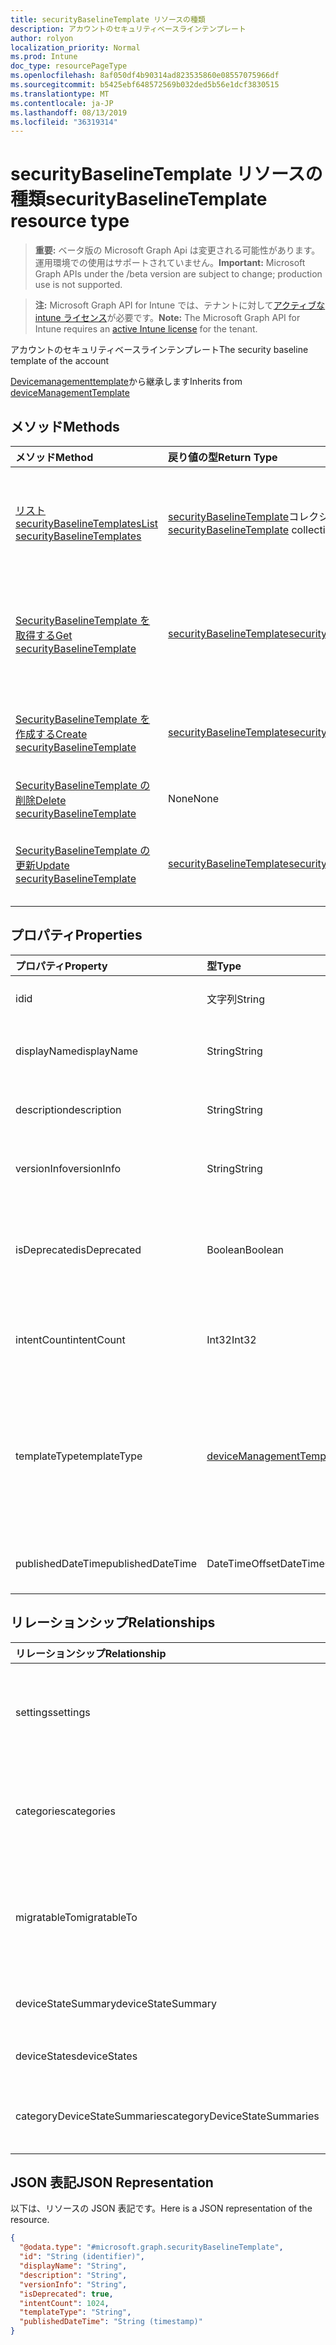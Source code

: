 ```yaml
---
title: securityBaselineTemplate リソースの種類
description: アカウントのセキュリティベースラインテンプレート
author: rolyon
localization_priority: Normal
ms.prod: Intune
doc_type: resourcePageType
ms.openlocfilehash: 8af050df4b90314ad823535860e08557075966df
ms.sourcegitcommit: b5425ebf648572569b032ded5b56e1dcf3830515
ms.translationtype: MT
ms.contentlocale: ja-JP
ms.lasthandoff: 08/13/2019
ms.locfileid: "36319314"
---
```

# <a name="securitybaselinetemplate-resource-type"></a><span data-ttu-id="59454-103">securityBaselineTemplate リソースの種類</span><span class="sxs-lookup"><span data-stu-id="59454-103">securityBaselineTemplate resource type</span></span>

> <span data-ttu-id="59454-104">**重要:** ベータ版の Microsoft Graph Api は変更される可能性があります。運用環境での使用はサポートされていません。</span><span class="sxs-lookup"><span data-stu-id="59454-104">**Important:** Microsoft Graph APIs under the /beta version are subject to change; production use is not supported.</span></span>

> <span data-ttu-id="59454-105">**注:** Microsoft Graph API for Intune では、テナントに対して[アクティブな intune ライセンス](https://go.microsoft.com/fwlink/?linkid=839381)が必要です。</span><span class="sxs-lookup"><span data-stu-id="59454-105">**Note:** The Microsoft Graph API for Intune requires an [active Intune license](https://go.microsoft.com/fwlink/?linkid=839381) for the tenant.</span></span>

<span data-ttu-id="59454-106">アカウントのセキュリティベースラインテンプレート</span><span class="sxs-lookup"><span data-stu-id="59454-106">The security baseline template of the account</span></span>


<span data-ttu-id="59454-107">[Devicemanagementtemplate](../resources/intune-deviceintent-devicemanagementtemplate.md)から継承します</span><span class="sxs-lookup"><span data-stu-id="59454-107">Inherits from [deviceManagementTemplate](../resources/intune-deviceintent-devicemanagementtemplate.md)</span></span>

## <a name="methods"></a><span data-ttu-id="59454-108">メソッド</span><span class="sxs-lookup"><span data-stu-id="59454-108">Methods</span></span>
|<span data-ttu-id="59454-109">メソッド</span><span class="sxs-lookup"><span data-stu-id="59454-109">Method</span></span>|<span data-ttu-id="59454-110">戻り値の型</span><span class="sxs-lookup"><span data-stu-id="59454-110">Return Type</span></span>|<span data-ttu-id="59454-111">説明</span><span class="sxs-lookup"><span data-stu-id="59454-111">Description</span></span>|
|:---|:---|:---|
|[<span data-ttu-id="59454-112">リスト securityBaselineTemplates</span><span class="sxs-lookup"><span data-stu-id="59454-112">List securityBaselineTemplates</span></span>](../api/intune-deviceintent-securitybaselinetemplate-list.md)|<span data-ttu-id="59454-113">[securityBaselineTemplate](../resources/intune-deviceintent-securitybaselinetemplate.md)コレクション</span><span class="sxs-lookup"><span data-stu-id="59454-113">[securityBaselineTemplate](../resources/intune-deviceintent-securitybaselinetemplate.md) collection</span></span>|<span data-ttu-id="59454-114">[SecurityBaselineTemplate](../resources/intune-deviceintent-securitybaselinetemplate.md)オブジェクトのプロパティとリレーションシップをリストします。</span><span class="sxs-lookup"><span data-stu-id="59454-114">List properties and relationships of the [securityBaselineTemplate](../resources/intune-deviceintent-securitybaselinetemplate.md) objects.</span></span>|
|[<span data-ttu-id="59454-115">SecurityBaselineTemplate を取得する</span><span class="sxs-lookup"><span data-stu-id="59454-115">Get securityBaselineTemplate</span></span>](../api/intune-deviceintent-securitybaselinetemplate-get.md)|[<span data-ttu-id="59454-116">securityBaselineTemplate</span><span class="sxs-lookup"><span data-stu-id="59454-116">securityBaselineTemplate</span></span>](../resources/intune-deviceintent-securitybaselinetemplate.md)|<span data-ttu-id="59454-117">[SecurityBaselineTemplate](../resources/intune-deviceintent-securitybaselinetemplate.md)オブジェクトのプロパティとリレーションシップを読み取ります。</span><span class="sxs-lookup"><span data-stu-id="59454-117">Read properties and relationships of the [securityBaselineTemplate](../resources/intune-deviceintent-securitybaselinetemplate.md) object.</span></span>|
|[<span data-ttu-id="59454-118">SecurityBaselineTemplate を作成する</span><span class="sxs-lookup"><span data-stu-id="59454-118">Create securityBaselineTemplate</span></span>](../api/intune-deviceintent-securitybaselinetemplate-create.md)|[<span data-ttu-id="59454-119">securityBaselineTemplate</span><span class="sxs-lookup"><span data-stu-id="59454-119">securityBaselineTemplate</span></span>](../resources/intune-deviceintent-securitybaselinetemplate.md)|<span data-ttu-id="59454-120">新しい[securityBaselineTemplate](../resources/intune-deviceintent-securitybaselinetemplate.md)オブジェクトを作成します。</span><span class="sxs-lookup"><span data-stu-id="59454-120">Create a new [securityBaselineTemplate](../resources/intune-deviceintent-securitybaselinetemplate.md) object.</span></span>|
|[<span data-ttu-id="59454-121">SecurityBaselineTemplate の削除</span><span class="sxs-lookup"><span data-stu-id="59454-121">Delete securityBaselineTemplate</span></span>](../api/intune-deviceintent-securitybaselinetemplate-delete.md)|<span data-ttu-id="59454-122">None</span><span class="sxs-lookup"><span data-stu-id="59454-122">None</span></span>|<span data-ttu-id="59454-123">[SecurityBaselineTemplate](../resources/intune-deviceintent-securitybaselinetemplate.md)を削除します。</span><span class="sxs-lookup"><span data-stu-id="59454-123">Deletes a [securityBaselineTemplate](../resources/intune-deviceintent-securitybaselinetemplate.md).</span></span>|
|[<span data-ttu-id="59454-124">SecurityBaselineTemplate の更新</span><span class="sxs-lookup"><span data-stu-id="59454-124">Update securityBaselineTemplate</span></span>](../api/intune-deviceintent-securitybaselinetemplate-update.md)|[<span data-ttu-id="59454-125">securityBaselineTemplate</span><span class="sxs-lookup"><span data-stu-id="59454-125">securityBaselineTemplate</span></span>](../resources/intune-deviceintent-securitybaselinetemplate.md)|<span data-ttu-id="59454-126">[SecurityBaselineTemplate](../resources/intune-deviceintent-securitybaselinetemplate.md)オブジェクトのプロパティを更新します。</span><span class="sxs-lookup"><span data-stu-id="59454-126">Update the properties of a [securityBaselineTemplate](../resources/intune-deviceintent-securitybaselinetemplate.md) object.</span></span>|

## <a name="properties"></a><span data-ttu-id="59454-127">プロパティ</span><span class="sxs-lookup"><span data-stu-id="59454-127">Properties</span></span>
|<span data-ttu-id="59454-128">プロパティ</span><span class="sxs-lookup"><span data-stu-id="59454-128">Property</span></span>|<span data-ttu-id="59454-129">型</span><span class="sxs-lookup"><span data-stu-id="59454-129">Type</span></span>|<span data-ttu-id="59454-130">説明</span><span class="sxs-lookup"><span data-stu-id="59454-130">Description</span></span>|
|:---|:---|:---|
|<span data-ttu-id="59454-131">id</span><span class="sxs-lookup"><span data-stu-id="59454-131">id</span></span>|<span data-ttu-id="59454-132">文字列</span><span class="sxs-lookup"><span data-stu-id="59454-132">String</span></span>|<span data-ttu-id="59454-133">[Devicemanagementtemplate](../resources/intune-deviceintent-devicemanagementtemplate.md)から継承されたテンプレート ID</span><span class="sxs-lookup"><span data-stu-id="59454-133">The template ID Inherited from [deviceManagementTemplate](../resources/intune-deviceintent-devicemanagementtemplate.md)</span></span>|
|<span data-ttu-id="59454-134">displayName</span><span class="sxs-lookup"><span data-stu-id="59454-134">displayName</span></span>|<span data-ttu-id="59454-135">String</span><span class="sxs-lookup"><span data-stu-id="59454-135">String</span></span>|<span data-ttu-id="59454-136">[Devicemanagementtemplate](../resources/intune-deviceintent-devicemanagementtemplate.md)から継承されたテンプレートの表示名</span><span class="sxs-lookup"><span data-stu-id="59454-136">The template's display name Inherited from [deviceManagementTemplate](../resources/intune-deviceintent-devicemanagementtemplate.md)</span></span>|
|<span data-ttu-id="59454-137">description</span><span class="sxs-lookup"><span data-stu-id="59454-137">description</span></span>|<span data-ttu-id="59454-138">String</span><span class="sxs-lookup"><span data-stu-id="59454-138">String</span></span>|<span data-ttu-id="59454-139">[Devicemanagementtemplate](../resources/intune-deviceintent-devicemanagementtemplate.md)から継承されるテンプレートの説明</span><span class="sxs-lookup"><span data-stu-id="59454-139">The template's description Inherited from [deviceManagementTemplate](../resources/intune-deviceintent-devicemanagementtemplate.md)</span></span>|
|<span data-ttu-id="59454-140">versionInfo</span><span class="sxs-lookup"><span data-stu-id="59454-140">versionInfo</span></span>|<span data-ttu-id="59454-141">String</span><span class="sxs-lookup"><span data-stu-id="59454-141">String</span></span>|<span data-ttu-id="59454-142">[Devicemanagementtemplate](../resources/intune-deviceintent-devicemanagementtemplate.md)から継承されたテンプレートのバージョン情報</span><span class="sxs-lookup"><span data-stu-id="59454-142">The template's version information Inherited from [deviceManagementTemplate](../resources/intune-deviceintent-devicemanagementtemplate.md)</span></span>|
|<span data-ttu-id="59454-143">isDeprecated</span><span class="sxs-lookup"><span data-stu-id="59454-143">isDeprecated</span></span>|<span data-ttu-id="59454-144">Boolean</span><span class="sxs-lookup"><span data-stu-id="59454-144">Boolean</span></span>|<span data-ttu-id="59454-145">テンプレートが非推奨になっているか、使用されていません。</span><span class="sxs-lookup"><span data-stu-id="59454-145">The template is deprecated or not.</span></span> <span data-ttu-id="59454-146">推奨されていないテンプレートからは、インテントを作成できません。</span><span class="sxs-lookup"><span data-stu-id="59454-146">Intents cannot be created from a deprecated template.</span></span> <span data-ttu-id="59454-147">[Devicemanagementtemplate](../resources/intune-deviceintent-devicemanagementtemplate.md)から継承します</span><span class="sxs-lookup"><span data-stu-id="59454-147">Inherited from [deviceManagementTemplate](../resources/intune-deviceintent-devicemanagementtemplate.md)</span></span>|
|<span data-ttu-id="59454-148">intentCount</span><span class="sxs-lookup"><span data-stu-id="59454-148">intentCount</span></span>|<span data-ttu-id="59454-149">Int32</span><span class="sxs-lookup"><span data-stu-id="59454-149">Int32</span></span>|<span data-ttu-id="59454-150">このテンプレートから作成されたインテントの数。</span><span class="sxs-lookup"><span data-stu-id="59454-150">Number of Intents created from this template.</span></span> <span data-ttu-id="59454-151">[Devicemanagementtemplate](../resources/intune-deviceintent-devicemanagementtemplate.md)から継承します</span><span class="sxs-lookup"><span data-stu-id="59454-151">Inherited from [deviceManagementTemplate](../resources/intune-deviceintent-devicemanagementtemplate.md)</span></span>|
|<span data-ttu-id="59454-152">templateType</span><span class="sxs-lookup"><span data-stu-id="59454-152">templateType</span></span>|[<span data-ttu-id="59454-153">deviceManagementTemplateType</span><span class="sxs-lookup"><span data-stu-id="59454-153">deviceManagementTemplateType</span></span>](../resources/intune-deviceintent-devicemanagementtemplatetype.md)|<span data-ttu-id="59454-154">テンプレートの種類を示します。</span><span class="sxs-lookup"><span data-stu-id="59454-154">The template's type.</span></span> <span data-ttu-id="59454-155">[Devicemanagementtemplate](../resources/intune-deviceintent-devicemanagementtemplate.md)から継承されます。</span><span class="sxs-lookup"><span data-stu-id="59454-155">Inherited from [deviceManagementTemplate](../resources/intune-deviceintent-devicemanagementtemplate.md).</span></span> <span data-ttu-id="59454-156">可能な値は、`securityBaseline`、`specializedDevices`、`advancedThreatProtectionSecurityBaseline`、`deviceConfiguration`、`custom` です。</span><span class="sxs-lookup"><span data-stu-id="59454-156">Possible values are: `securityBaseline`, `specializedDevices`, `advancedThreatProtectionSecurityBaseline`, `deviceConfiguration`, `custom`.</span></span>|
|<span data-ttu-id="59454-157">publishedDateTime</span><span class="sxs-lookup"><span data-stu-id="59454-157">publishedDateTime</span></span>|<span data-ttu-id="59454-158">DateTimeOffset</span><span class="sxs-lookup"><span data-stu-id="59454-158">DateTimeOffset</span></span>|<span data-ttu-id="59454-159">テンプレートが公開された場合 ( [Devicemanagementtemplate](../resources/intune-deviceintent-devicemanagementtemplate.md)から継承)</span><span class="sxs-lookup"><span data-stu-id="59454-159">When the template was published Inherited from [deviceManagementTemplate](../resources/intune-deviceintent-devicemanagementtemplate.md)</span></span>|

## <a name="relationships"></a><span data-ttu-id="59454-160">リレーションシップ</span><span class="sxs-lookup"><span data-stu-id="59454-160">Relationships</span></span>
|<span data-ttu-id="59454-161">リレーションシップ</span><span class="sxs-lookup"><span data-stu-id="59454-161">Relationship</span></span>|<span data-ttu-id="59454-162">型</span><span class="sxs-lookup"><span data-stu-id="59454-162">Type</span></span>|<span data-ttu-id="59454-163">説明</span><span class="sxs-lookup"><span data-stu-id="59454-163">Description</span></span>|
|:---|:---|:---|
|<span data-ttu-id="59454-164">settings</span><span class="sxs-lookup"><span data-stu-id="59454-164">settings</span></span>|<span data-ttu-id="59454-165">[Devicemanagementsettinginstance](../resources/intune-deviceintent-devicemanagementsettinginstance.md)コレクション</span><span class="sxs-lookup"><span data-stu-id="59454-165">[deviceManagementSettingInstance](../resources/intune-deviceintent-devicemanagementsettinginstance.md) collection</span></span>|<span data-ttu-id="59454-166">このテンプレートが[Devicemanagementtemplate](../resources/intune-deviceintent-devicemanagementtemplate.md)から継承したすべての設定のコレクション</span><span class="sxs-lookup"><span data-stu-id="59454-166">Collection of all settings this template has Inherited from [deviceManagementTemplate](../resources/intune-deviceintent-devicemanagementtemplate.md)</span></span>|
|<span data-ttu-id="59454-167">categories</span><span class="sxs-lookup"><span data-stu-id="59454-167">categories</span></span>|<span data-ttu-id="59454-168">[Devicemanagementtemplatesettingcategory](../resources/intune-deviceintent-devicemanagementtemplatesettingcategory.md)コレクション</span><span class="sxs-lookup"><span data-stu-id="59454-168">[deviceManagementTemplateSettingCategory](../resources/intune-deviceintent-devicemanagementtemplatesettingcategory.md) collection</span></span>|<span data-ttu-id="59454-169">[Devicemanagementtemplate](../resources/intune-deviceintent-devicemanagementtemplate.md)から継承されるテンプレート内のカテゴリ設定のコレクション</span><span class="sxs-lookup"><span data-stu-id="59454-169">Collection of setting categories within the template Inherited from [deviceManagementTemplate](../resources/intune-deviceintent-devicemanagementtemplate.md)</span></span>|
|<span data-ttu-id="59454-170">migratableTo</span><span class="sxs-lookup"><span data-stu-id="59454-170">migratableTo</span></span>|<span data-ttu-id="59454-171">[Devicemanagementtemplate](../resources/intune-deviceintent-devicemanagementtemplate.md)コレクション</span><span class="sxs-lookup"><span data-stu-id="59454-171">[deviceManagementTemplate](../resources/intune-deviceintent-devicemanagementtemplate.md) collection</span></span>|<span data-ttu-id="59454-172">テンプレートのコレクションこのテンプレートは、 [Devicemanagementtemplate](../resources/intune-deviceintent-devicemanagementtemplate.md)から継承されるように移行できます。</span><span class="sxs-lookup"><span data-stu-id="59454-172">Collection of templates this template can migrate to Inherited from [deviceManagementTemplate](../resources/intune-deviceintent-devicemanagementtemplate.md)</span></span>|
|<span data-ttu-id="59454-173">deviceStateSummary</span><span class="sxs-lookup"><span data-stu-id="59454-173">deviceStateSummary</span></span>|[<span data-ttu-id="59454-174">securityBaselineStateSummary</span><span class="sxs-lookup"><span data-stu-id="59454-174">securityBaselineStateSummary</span></span>](../resources/intune-deviceintent-securitybaselinestatesummary.md)|<span data-ttu-id="59454-175">セキュリティベースラインデバイスの状態の概要</span><span class="sxs-lookup"><span data-stu-id="59454-175">The security baseline device state summary</span></span>|
|<span data-ttu-id="59454-176">deviceStates</span><span class="sxs-lookup"><span data-stu-id="59454-176">deviceStates</span></span>|<span data-ttu-id="59454-177">[securityBaselineDeviceState](../resources/intune-deviceintent-securitybaselinedevicestate.md)コレクション</span><span class="sxs-lookup"><span data-stu-id="59454-177">[securityBaselineDeviceState](../resources/intune-deviceintent-securitybaselinedevicestate.md) collection</span></span>|<span data-ttu-id="59454-178">セキュリティベースラインデバイスの状態</span><span class="sxs-lookup"><span data-stu-id="59454-178">The security baseline device states</span></span>|
|<span data-ttu-id="59454-179">categoryDeviceStateSummaries</span><span class="sxs-lookup"><span data-stu-id="59454-179">categoryDeviceStateSummaries</span></span>|<span data-ttu-id="59454-180">[securityBaselineCategoryStateSummary](../resources/intune-deviceintent-securitybaselinecategorystatesummary.md)コレクション</span><span class="sxs-lookup"><span data-stu-id="59454-180">[securityBaselineCategoryStateSummary](../resources/intune-deviceintent-securitybaselinecategorystatesummary.md) collection</span></span>|<span data-ttu-id="59454-181">カテゴリ別のセキュリティベースラインデバイス状態の概要</span><span class="sxs-lookup"><span data-stu-id="59454-181">The security baseline per category device state summary</span></span>|

## <a name="json-representation"></a><span data-ttu-id="59454-182">JSON 表記</span><span class="sxs-lookup"><span data-stu-id="59454-182">JSON Representation</span></span>
<span data-ttu-id="59454-183">以下は、リソースの JSON 表記です。</span><span class="sxs-lookup"><span data-stu-id="59454-183">Here is a JSON representation of the resource.</span></span>
<!-- {
  "blockType": "resource",
  "keyProperty": "id",
  "@odata.type": "microsoft.graph.securityBaselineTemplate"
}
-->
``` json
{
  "@odata.type": "#microsoft.graph.securityBaselineTemplate",
  "id": "String (identifier)",
  "displayName": "String",
  "description": "String",
  "versionInfo": "String",
  "isDeprecated": true,
  "intentCount": 1024,
  "templateType": "String",
  "publishedDateTime": "String (timestamp)"
}
```



